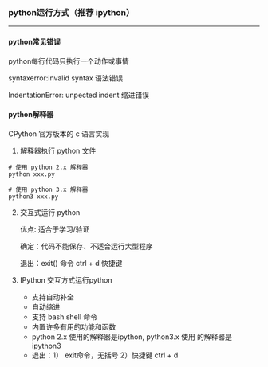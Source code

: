 ### python运行方式（推荐  ipython）

---

#### python常见错误

python每行代码只执行一个动作或事情

syntaxerror:invalid syntax 语法错误

IndentationError: unpected indent 缩进错误

#### python解释器

CPython 官方版本的 c 语言实现

1. 解释器执行 python  文件

```
# 使用 python 2.x 解释器
python xxx.py

# 使用 python 3.x 解释器
python3 xxx.py
```

2. 交互式运行 python

   优点: 适合于学习/验证

   确定：代码不能保存、不适合运行大型程序

   退出：exit() 命令   ctrl + d 快捷键

3. IPython 交互方式运行python

   * 支持自动补全
   * 自动缩进
   * 支持 bash shell 命令
   * 内置许多有用的功能和函数
   * python 2.x 使用的解释器是ipython, python3.x 使用 的解释器是ipython3
   * 退出：1） exit命令，无括号 2）快捷键 ctrl + d